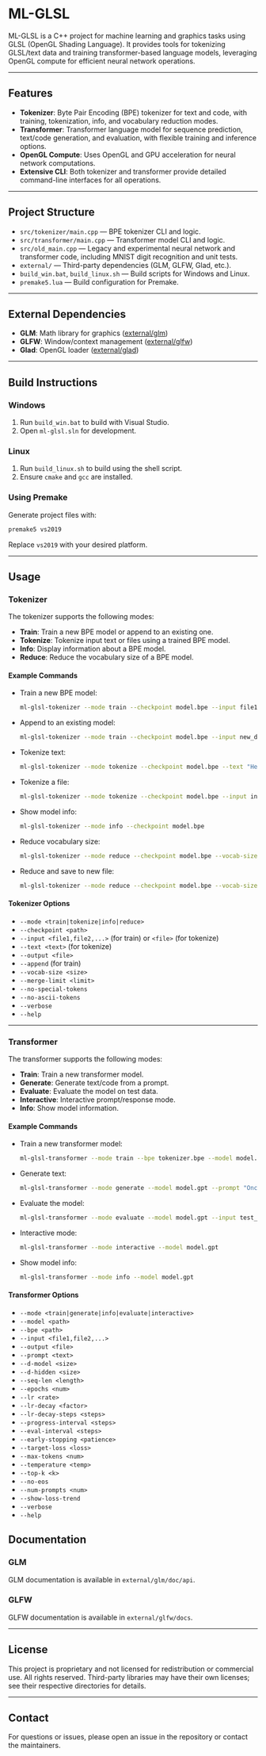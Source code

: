 # ML-GLSL

ML-GLSL is a C++ project for machine learning and graphics tasks using GLSL (OpenGL Shading Language). It provides tools for tokenizing GLSL/text data and training transformer-based language models, leveraging OpenGL compute for efficient neural network operations.

---

## Features

- **Tokenizer**: Byte Pair Encoding (BPE) tokenizer for text and code, with training, tokenization, info, and vocabulary reduction modes.
- **Transformer**: Transformer language model for sequence prediction, text/code generation, and evaluation, with flexible training and inference options.
- **OpenGL Compute**: Uses OpenGL and GPU acceleration for neural network computations.
- **Extensive CLI**: Both tokenizer and transformer provide detailed command-line interfaces for all operations.

---

## Project Structure

- `src/tokenizer/main.cpp` — BPE tokenizer CLI and logic.
- `src/transformer/main.cpp` — Transformer model CLI and logic.
- `src/old_main.cpp` — Legacy and experimental neural network and transformer code, including MNIST digit recognition and unit tests.
- `external/` — Third-party dependencies (GLM, GLFW, Glad, etc.).
- `build_win.bat`, `build_linux.sh` — Build scripts for Windows and Linux.
- `premake5.lua` — Build configuration for Premake.

---

## External Dependencies

- **GLM**: Math library for graphics ([external/glm](external/glm))
- **GLFW**: Window/context management ([external/glfw](external/glfw))
- **Glad**: OpenGL loader ([external/glad](external/glad))

---

## Build Instructions

### Windows

1. Run `build_win.bat` to build with Visual Studio.
2. Open `ml-glsl.sln` for development.

### Linux

1. Run `build_linux.sh` to build using the shell script.
2. Ensure `cmake` and `gcc` are installed.

### Using Premake

Generate project files with:

```sh
premake5 vs2019
```
Replace `vs2019` with your desired platform.

---

## Usage

### Tokenizer

The tokenizer supports the following modes:

- **Train**: Train a new BPE model or append to an existing one.
- **Tokenize**: Tokenize input text or files using a trained BPE model.
- **Info**: Display information about a BPE model.
- **Reduce**: Reduce the vocabulary size of a BPE model.

#### Example Commands

- Train a new BPE model:
  ```sh
  ml-glsl-tokenizer --mode train --checkpoint model.bpe --input file1.txt,file2.txt
  ```
- Append to an existing model:
  ```sh
  ml-glsl-tokenizer --mode train --checkpoint model.bpe --input new_data.txt --append
  ```
- Tokenize text:
  ```sh
  ml-glsl-tokenizer --mode tokenize --checkpoint model.bpe --text "Hello world!"
  ```
- Tokenize a file:
  ```sh
  ml-glsl-tokenizer --mode tokenize --checkpoint model.bpe --input input.txt --output tokens.txt
  ```
- Show model info:
  ```sh
  ml-glsl-tokenizer --mode info --checkpoint model.bpe
  ```
- Reduce vocabulary size:
  ```sh
  ml-glsl-tokenizer --mode reduce --checkpoint model.bpe --vocab-size 10000
  ```
- Reduce and save to new file:
  ```sh
  ml-glsl-tokenizer --mode reduce --checkpoint model.bpe --vocab-size 10000 --output small_model.bpe
  ```

#### Tokenizer Options

- `--mode <train|tokenize|info|reduce>`
- `--checkpoint <path>`
- `--input <file1,file2,...>` (for train) or `<file>` (for tokenize)
- `--text <text>` (for tokenize)
- `--output <file>`
- `--append` (for train)
- `--vocab-size <size>`
- `--merge-limit <limit>`
- `--no-special-tokens`
- `--no-ascii-tokens`
- `--verbose`
- `--help`

---

### Transformer

The transformer supports the following modes:

- **Train**: Train a new transformer model.
- **Generate**: Generate text/code from a prompt.
- **Evaluate**: Evaluate the model on test data.
- **Interactive**: Interactive prompt/response mode.
- **Info**: Show model information.

#### Example Commands

- Train a new transformer model:
  ```sh
  ml-glsl-transformer --mode train --bpe tokenizer.bpe --model model.gpt --input data.txt
  ```
- Generate text:
  ```sh
  ml-glsl-transformer --mode generate --model model.gpt --prompt "Once upon a time"
  ```
- Evaluate the model:
  ```sh
  ml-glsl-transformer --mode evaluate --model model.gpt --input test_data.txt
  ```
- Interactive mode:
  ```sh
  ml-glsl-transformer --mode interactive --model model.gpt
  ```
- Show model info:
  ```sh
  ml-glsl-transformer --mode info --model model.gpt
  ```

#### Transformer Options

- `--mode <train|generate|info|evaluate|interactive>`
- `--model <path>`
- `--bpe <path>`
- `--input <file1,file2,...>`
- `--output <file>`
- `--prompt <text>`
- `--d-model <size>`
- `--d-hidden <size>`
- `--seq-len <length>`
- `--epochs <num>`
- `--lr <rate>`
- `--lr-decay <factor>`
- `--lr-decay-steps <steps>`
- `--progress-interval <steps>`
- `--eval-interval <steps>`
- `--early-stopping <patience>`
- `--target-loss <loss>`
- `--max-tokens <num>`
- `--temperature <temp>`
- `--top-k <k>`
- `--no-eos`
- `--num-prompts <num>`
- `--show-loss-trend`
- `--verbose`
- `--help`

## Documentation

### GLM

GLM documentation is available in `external/glm/doc/api`.

### GLFW

GLFW documentation is available in `external/glfw/docs`.

---

## License

This project is proprietary and not licensed for redistribution or commercial use. All rights reserved. Third-party libraries may have their own licenses; see their respective directories for details.

---

## Contact

For questions or issues, please open an issue in the repository or contact the maintainers.